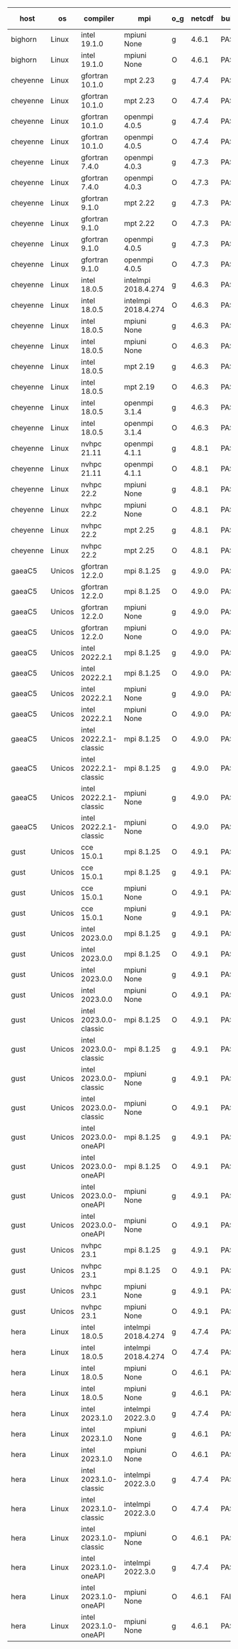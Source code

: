 

| host     | os       | compiler                              | mpi                      | o_g        | netcdf        | build       | u_pass          | u_fail          | s_pass            | s_fail            | e_pass             | e_fail             | nuopc_pass       | nuopc_fail       | artifacts link          |
|----------|----------|---------------------------------------|--------------------------|------------|---------------|-------------|-----------------|-----------------|-------------------|-------------------|--------------------|--------------------|------------------|------------------|-------------------------|
| bighorn | Linux | intel 19.1.0 | mpiuni None  | g | 4.6.1  | PASS | 12346 | 0 | 8 | 0 | 44 | 0 | None | None | <a href="https://github.com/esmf-org/esmf-test-artifacts/tree/cf24aed80e488de89d0e12aaf97d2b6ea1e56a86/feature_bopt_g_flags/intel/19.1.0/g/mpiuni/None" target="_blank">cf24aed</a> | 
| bighorn | Linux | intel 19.1.0 | mpiuni None  | O | 4.6.1  | PASS | 12346 | 0 | 8 | 0 | 44 | 0 | None | None | <a href="https://github.com/esmf-org/esmf-test-artifacts/tree/603f7175e154f86794cf08fb8c6dd19ecfecaf64/feature_bopt_g_flags/intel/19.1.0/O/mpiuni/None" target="_blank">603f717</a> | 
| cheyenne | Linux | gfortran 10.1.0 | mpt 2.23  | g | 4.7.4  | PASS | 13930 | 0 | 49 | 0 | 81 | 0 | 52 | 0 | <a href="https://github.com/esmf-org/esmf-test-artifacts/tree/848faef29ac91a5fdbfc0165681f0460b29b97ee/feature_bopt_g_flags/gfortran/10.1.0/g/mpt/2.23" target="_blank">848faef</a> | 
| cheyenne | Linux | gfortran 10.1.0 | mpt 2.23  | O | 4.7.4  | PASS | 13930 | 0 | 49 | 0 | 81 | 0 | 52 | 0 | <a href="https://github.com/esmf-org/esmf-test-artifacts/tree/62250c01bbff3f1c1b896e9a6d0eb47302160cab/feature_bopt_g_flags/gfortran/10.1.0/O/mpt/2.23" target="_blank">62250c0</a> | 
| cheyenne | Linux | gfortran 10.1.0 | openmpi 4.0.5  | g | 4.7.4  | PASS | 13930 | 0 | 49 | 0 | 81 | 0 | 52 | 0 | <a href="https://github.com/esmf-org/esmf-test-artifacts/tree/5895e408e99a0e7e87a875659891b35950c7ffc8/feature_bopt_g_flags/gfortran/10.1.0/g/openmpi/4.0.5" target="_blank">5895e40</a> | 
| cheyenne | Linux | gfortran 10.1.0 | openmpi 4.0.5  | O | 4.7.4  | PASS | 13930 | 0 | 49 | 0 | 81 | 0 | 52 | 0 | <a href="https://github.com/esmf-org/esmf-test-artifacts/tree/d263d31fe8ede7f43d6e72a6572c82a8dc128e5d/feature_bopt_g_flags/gfortran/10.1.0/O/openmpi/4.0.5" target="_blank">d263d31</a> | 
| cheyenne | Linux | gfortran 7.4.0 | openmpi 4.0.3  | g | 4.7.3  | PASS | 13930 | 0 | 49 | 0 | 81 | 0 | 52 | 0 | <a href="https://github.com/esmf-org/esmf-test-artifacts/tree/13bcd02723eb65469317bb3eda4582fd0afb7767/feature_bopt_g_flags/gfortran/7.4.0/g/openmpi/4.0.3" target="_blank">13bcd02</a> | 
| cheyenne | Linux | gfortran 7.4.0 | openmpi 4.0.3  | O | 4.7.3  | PASS | 13930 | 0 | 49 | 0 | 81 | 0 | 51 | 1 | <a href="https://github.com/esmf-org/esmf-test-artifacts/tree/e1ea3038020a743d6f64e1b483fcae9728fe6393/feature_bopt_g_flags/gfortran/7.4.0/O/openmpi/4.0.3" target="_blank">e1ea303</a> | 
| cheyenne | Linux | gfortran 9.1.0 | mpt 2.22  | g | 4.7.3  | PASS | 13930 | 0 | 49 | 0 | 81 | 0 | 52 | 0 | <a href="https://github.com/esmf-org/esmf-test-artifacts/tree/2d8054a2cfda7f2d9ee823570fdae7415a6bd912/feature_bopt_g_flags/gfortran/9.1.0/g/mpt/2.22" target="_blank">2d8054a</a> | 
| cheyenne | Linux | gfortran 9.1.0 | mpt 2.22  | O | 4.7.3  | PASS | 13930 | 0 | 49 | 0 | 81 | 0 | 52 | 0 | <a href="https://github.com/esmf-org/esmf-test-artifacts/tree/b4f52b7ba00075f9a92c5600477d4fd8dc094eaf/feature_bopt_g_flags/gfortran/9.1.0/O/mpt/2.22" target="_blank">b4f52b7</a> | 
| cheyenne | Linux | gfortran 9.1.0 | openmpi 4.0.5  | g | 4.7.3  | PASS | 13930 | 0 | 49 | 0 | 81 | 0 | 52 | 0 | <a href="https://github.com/esmf-org/esmf-test-artifacts/tree/a54484fd24f227ff25a2cbe3f4a7bdb90c71ecec/feature_bopt_g_flags/gfortran/9.1.0/g/openmpi/4.0.5" target="_blank">a54484f</a> | 
| cheyenne | Linux | gfortran 9.1.0 | openmpi 4.0.5  | O | 4.7.3  | PASS | 13930 | 0 | 49 | 0 | 81 | 0 | 52 | 0 | <a href="https://github.com/esmf-org/esmf-test-artifacts/tree/1c1a0408e296e2f80c0b2b9df6a57a957bc8daf0/feature_bopt_g_flags/gfortran/9.1.0/O/openmpi/4.0.5" target="_blank">1c1a040</a> | 
| cheyenne | Linux | intel 18.0.5 | intelmpi 2018.4.274  | g | 4.6.3  | PASS | 13930 | 0 | 49 | 0 | 81 | 0 | 52 | 0 | <a href="https://github.com/esmf-org/esmf-test-artifacts/tree/fd18225510f1d07f62294b8e605aa89c1656c497/feature_bopt_g_flags/intel/18.0.5/g/intelmpi/2018.4.274" target="_blank">fd18225</a> | 
| cheyenne | Linux | intel 18.0.5 | intelmpi 2018.4.274  | O | 4.6.3  | PASS | 13930 | 0 | 49 | 0 | 81 | 0 | 52 | 0 | <a href="https://github.com/esmf-org/esmf-test-artifacts/tree/9f32bf1d2bd0b30847c76def00dd3c700a9cef39/feature_bopt_g_flags/intel/18.0.5/O/intelmpi/2018.4.274" target="_blank">9f32bf1</a> | 
| cheyenne | Linux | intel 18.0.5 | mpiuni None  | g | 4.6.3  | PASS | 12346 | 0 | 8 | 0 | 44 | 0 | None | None | <a href="https://github.com/esmf-org/esmf-test-artifacts/tree/6c059bcdc6699d0de7562da2eb6642adb9960a51/feature_bopt_g_flags/intel/18.0.5/g/mpiuni/None" target="_blank">6c059bc</a> | 
| cheyenne | Linux | intel 18.0.5 | mpiuni None  | O | 4.6.3  | PASS | 12346 | 0 | 8 | 0 | 44 | 0 | None | None | <a href="https://github.com/esmf-org/esmf-test-artifacts/tree/f64ca1bbbf1a39400dea19921a969a79da5606ad/feature_bopt_g_flags/intel/18.0.5/O/mpiuni/None" target="_blank">f64ca1b</a> | 
| cheyenne | Linux | intel 18.0.5 | mpt 2.19  | g | 4.6.3  | PASS | 13930 | 0 | 49 | 0 | 81 | 0 | 52 | 0 | <a href="https://github.com/esmf-org/esmf-test-artifacts/tree/517694795bd40cf95728a5bccb3cc80147dc6285/feature_bopt_g_flags/intel/18.0.5/g/mpt/2.19" target="_blank">5176947</a> | 
| cheyenne | Linux | intel 18.0.5 | mpt 2.19  | O | 4.6.3  | PASS | 13930 | 0 | 49 | 0 | 81 | 0 | 52 | 0 | <a href="https://github.com/esmf-org/esmf-test-artifacts/tree/0ea8b3259495b8e52e9b2371eb7073480d2b4746/feature_bopt_g_flags/intel/18.0.5/O/mpt/2.19" target="_blank">0ea8b32</a> | 
| cheyenne | Linux | intel 18.0.5 | openmpi 3.1.4  | g | 4.6.3  | PASS | 13930 | 0 | 49 | 0 | 81 | 0 | 52 | 0 | <a href="https://github.com/esmf-org/esmf-test-artifacts/tree/da6fdaa98d957182f913933a124646457fc8489f/feature_bopt_g_flags/intel/18.0.5/g/openmpi/3.1.4" target="_blank">da6fdaa</a> | 
| cheyenne | Linux | intel 18.0.5 | openmpi 3.1.4  | O | 4.6.3  | PASS | 13930 | 0 | 49 | 0 | 81 | 0 | 52 | 0 | <a href="https://github.com/esmf-org/esmf-test-artifacts/tree/7e73d81ba2c90d1872cf0b169710101743d8b9ef/feature_bopt_g_flags/intel/18.0.5/O/openmpi/3.1.4" target="_blank">7e73d81</a> | 
| cheyenne | Linux | nvhpc 21.11 | openmpi 4.1.1  | g | 4.8.1  | PASS | None | None | None | None | None | None | None | None | <a href="https://github.com/esmf-org/esmf-test-artifacts/tree/438b73b109cb1dea34c8a73fdc6a2beb06be8456/feature_bopt_g_flags/nvhpc/21.11/g/openmpi/4.1.1" target="_blank">438b73b</a> | 
| cheyenne | Linux | nvhpc 21.11 | openmpi 4.1.1  | O | 4.8.1  | PASS | None | None | None | None | None | None | None | None | <a href="https://github.com/esmf-org/esmf-test-artifacts/tree/e6cc308473f485e2ed3476382d9b6c2d80d26f9b/feature_bopt_g_flags/nvhpc/21.11/O/openmpi/4.1.1" target="_blank">e6cc308</a> | 
| cheyenne | Linux | nvhpc 22.2 | mpiuni None  | g | 4.8.1  | PASS | None | None | None | None | None | None | None | None | <a href="https://github.com/esmf-org/esmf-test-artifacts/tree/11d0e5f95d65fa277e9d3c73a043f1eb037ab651/feature_bopt_g_flags/nvhpc/22.2/g/mpiuni/None" target="_blank">11d0e5f</a> | 
| cheyenne | Linux | nvhpc 22.2 | mpiuni None  | O | 4.8.1  | PASS | 12344 | 2 | 8 | 0 | 44 | 0 | None | None | <a href="https://github.com/esmf-org/esmf-test-artifacts/tree/8a029d383a07f8e0e37c7b186680da7a581cae47/feature_bopt_g_flags/nvhpc/22.2/O/mpiuni/None" target="_blank">8a029d3</a> | 
| cheyenne | Linux | nvhpc 22.2 | mpt 2.25  | g | 4.8.1  | PASS | None | None | None | None | None | None | None | None | <a href="https://github.com/esmf-org/esmf-test-artifacts/tree/fe157f55c9cba1df609fd195ef098dfb7d01c070/feature_bopt_g_flags/nvhpc/22.2/g/mpt/2.25" target="_blank">fe157f5</a> | 
| cheyenne | Linux | nvhpc 22.2 | mpt 2.25  | O | 4.8.1  | PASS | None | None | None | None | None | None | None | None | <a href="https://github.com/esmf-org/esmf-test-artifacts/tree/0a353d385f4e16ddd873a3aa5cc8bcd0c1bb6ae8/feature_bopt_g_flags/nvhpc/22.2/O/mpt/2.25" target="_blank">0a353d3</a> | 
| gaeaC5 | Unicos | gfortran 12.2.0 | mpi 8.1.25  | g | 4.9.0  | PASS | 13930 | 0 | 49 | 0 | 81 | 0 | 52 | 0 | <a href="https://github.com/esmf-org/esmf-test-artifacts/tree/e7cecf56cf34e682a09b057a4f4148ca60dccf8b/feature_bopt_g_flags/gfortran/12.2.0/g/mpi/8.1.25" target="_blank">e7cecf5</a> | 
| gaeaC5 | Unicos | gfortran 12.2.0 | mpi 8.1.25  | O | 4.9.0  | PASS | 13930 | 0 | 49 | 0 | 81 | 0 | 52 | 0 | <a href="https://github.com/esmf-org/esmf-test-artifacts/tree/70113a8759625a92a98785e3f3221e623915c7f9/feature_bopt_g_flags/gfortran/12.2.0/O/mpi/8.1.25" target="_blank">70113a8</a> | 
| gaeaC5 | Unicos | gfortran 12.2.0 | mpiuni None  | g | 4.9.0  | PASS | 12346 | 0 | 8 | 0 | 44 | 0 | None | None | <a href="https://github.com/esmf-org/esmf-test-artifacts/tree/3ea9a92ba496afc63a8fb6f8d5da8585d6b83074/feature_bopt_g_flags/gfortran/12.2.0/g/mpiuni/None" target="_blank">3ea9a92</a> | 
| gaeaC5 | Unicos | gfortran 12.2.0 | mpiuni None  | O | 4.9.0  | PASS | 12346 | 0 | 8 | 0 | 44 | 0 | None | None | <a href="https://github.com/esmf-org/esmf-test-artifacts/tree/2cd6749422b668562b802d11f3119ef7cf016b29/feature_bopt_g_flags/gfortran/12.2.0/O/mpiuni/None" target="_blank">2cd6749</a> | 
| gaeaC5 | Unicos | intel 2022.2.1 | mpi 8.1.25  | g | 4.9.0  | PASS | 13930 | 0 | 49 | 0 | 81 | 0 | 52 | 0 | <a href="https://github.com/esmf-org/esmf-test-artifacts/tree/518dd5e2afb3bd8c843e55f4ced9c42ccb9df8c2/feature_bopt_g_flags/intel/2022.2.1/g/mpi/8.1.25" target="_blank">518dd5e</a> | 
| gaeaC5 | Unicos | intel 2022.2.1 | mpi 8.1.25  | O | 4.9.0  | PASS | 13930 | 0 | 49 | 0 | 81 | 0 | 52 | 0 | <a href="https://github.com/esmf-org/esmf-test-artifacts/tree/92d48ad6bb197c14a50a7914b560e8b5102752e0/feature_bopt_g_flags/intel/2022.2.1/O/mpi/8.1.25" target="_blank">92d48ad</a> | 
| gaeaC5 | Unicos | intel 2022.2.1 | mpiuni None  | g | 4.9.0  | PASS | 12346 | 0 | 8 | 0 | 44 | 0 | None | None | <a href="https://github.com/esmf-org/esmf-test-artifacts/tree/45fa0d054776637c413c69d2627f192a6e0a8eb6/feature_bopt_g_flags/intel/2022.2.1/g/mpiuni/None" target="_blank">45fa0d0</a> | 
| gaeaC5 | Unicos | intel 2022.2.1 | mpiuni None  | O | 4.9.0  | PASS | 12346 | 0 | 8 | 0 | 44 | 0 | None | None | <a href="https://github.com/esmf-org/esmf-test-artifacts/tree/d91e62f9f35eef0eadfb09970bc75675ab710352/feature_bopt_g_flags/intel/2022.2.1/O/mpiuni/None" target="_blank">d91e62f</a> | 
| gaeaC5 | Unicos | intel 2022.2.1-classic | mpi 8.1.25  | O | 4.9.0  | PASS | 13930 | 0 | 49 | 0 | 81 | 0 | 52 | 0 | <a href="https://github.com/esmf-org/esmf-test-artifacts/tree/d7e6e3cdfe2a6d6de5fa71b6a92301da60590dc0/feature_bopt_g_flags/intel/2022.2.1-classic/O/mpi/8.1.25" target="_blank">d7e6e3c</a> | 
| gaeaC5 | Unicos | intel 2022.2.1-classic | mpi 8.1.25  | g | 4.9.0  | PASS | 13930 | 0 | 49 | 0 | 81 | 0 | 52 | 0 | <a href="https://github.com/esmf-org/esmf-test-artifacts/tree/cb4fcf23584566bc1ad505d11e329a2fba0c786a/feature_bopt_g_flags/intel/2022.2.1-classic/g/mpi/8.1.25" target="_blank">cb4fcf2</a> | 
| gaeaC5 | Unicos | intel 2022.2.1-classic | mpiuni None  | g | 4.9.0  | PASS | 12346 | 0 | 8 | 0 | 44 | 0 | None | None | <a href="https://github.com/esmf-org/esmf-test-artifacts/tree/904e57ed2b84b101f1726496b219d14c16cc2519/feature_bopt_g_flags/intel/2022.2.1-classic/g/mpiuni/None" target="_blank">904e57e</a> | 
| gaeaC5 | Unicos | intel 2022.2.1-classic | mpiuni None  | O | 4.9.0  | PASS | 12346 | 0 | 8 | 0 | 44 | 0 | None | None | <a href="https://github.com/esmf-org/esmf-test-artifacts/tree/5173a5a820ed3c93697d86e7e4cbba9aa1d27542/feature_bopt_g_flags/intel/2022.2.1-classic/O/mpiuni/None" target="_blank">5173a5a</a> | 
| gust | Unicos | cce 15.0.1 | mpi 8.1.25  | O | 4.9.1  | PASS | 13850 | 80 | 49 | 0 | 81 | 0 | 51 | 1 | <a href="https://github.com/esmf-org/esmf-test-artifacts/tree/71992101077e83b28432c4216a82e6d617424d77/feature_bopt_g_flags/cce/15.0.1/O/mpi/8.1.25" target="_blank">7199210</a> | 
| gust | Unicos | cce 15.0.1 | mpi 8.1.25  | g | 4.9.1  | PASS | 13854 | 76 | 49 | 0 | 81 | 0 | 51 | 1 | <a href="https://github.com/esmf-org/esmf-test-artifacts/tree/11fe75636848c770bdefec958b322a2adb229130/feature_bopt_g_flags/cce/15.0.1/g/mpi/8.1.25" target="_blank">11fe756</a> | 
| gust | Unicos | cce 15.0.1 | mpiuni None  | O | 4.9.1  | PASS | 12268 | 78 | 8 | 0 | 44 | 0 | None | None | <a href="https://github.com/esmf-org/esmf-test-artifacts/tree/8dd655b95df24ef7cd79e3ae1e1fc7ed30468497/feature_bopt_g_flags/cce/15.0.1/O/mpiuni/None" target="_blank">8dd655b</a> | 
| gust | Unicos | cce 15.0.1 | mpiuni None  | g | 4.9.1  | PASS | 12270 | 76 | 8 | 0 | 44 | 0 | None | None | <a href="https://github.com/esmf-org/esmf-test-artifacts/tree/7ba52154f6b4f818edb9d12b0f0a2a11caa9c7e3/feature_bopt_g_flags/cce/15.0.1/g/mpiuni/None" target="_blank">7ba5215</a> | 
| gust | Unicos | intel 2023.0.0 | mpi 8.1.25  | g | 4.9.1  | PASS | 13930 | 0 | 49 | 0 | 81 | 0 | 52 | 0 | <a href="https://github.com/esmf-org/esmf-test-artifacts/tree/c13d3df490e9c77ad961dc8bd308154a03cb6b26/feature_bopt_g_flags/intel/2023.0.0/g/mpi/8.1.25" target="_blank">c13d3df</a> | 
| gust | Unicos | intel 2023.0.0 | mpi 8.1.25  | O | 4.9.1  | PASS | 13930 | 0 | 49 | 0 | 81 | 0 | 52 | 0 | <a href="https://github.com/esmf-org/esmf-test-artifacts/tree/55a88ce7fb836a6416fc0e8e6860ac71b2f00d3b/feature_bopt_g_flags/intel/2023.0.0/O/mpi/8.1.25" target="_blank">55a88ce</a> | 
| gust | Unicos | intel 2023.0.0 | mpiuni None  | g | 4.9.1  | PASS | 12346 | 0 | 8 | 0 | 44 | 0 | None | None | <a href="https://github.com/esmf-org/esmf-test-artifacts/tree/9a9fb55bdc19816110eed852019725b8098ac7fe/feature_bopt_g_flags/intel/2023.0.0/g/mpiuni/None" target="_blank">9a9fb55</a> | 
| gust | Unicos | intel 2023.0.0 | mpiuni None  | O | 4.9.1  | PASS | 12346 | 0 | 8 | 0 | 44 | 0 | None | None | <a href="https://github.com/esmf-org/esmf-test-artifacts/tree/ee25399837348f864411d6a65079b09b9490f641/feature_bopt_g_flags/intel/2023.0.0/O/mpiuni/None" target="_blank">ee25399</a> | 
| gust | Unicos | intel 2023.0.0-classic | mpi 8.1.25  | O | 4.9.1  | PASS | 13930 | 0 | 49 | 0 | 81 | 0 | 52 | 0 | <a href="https://github.com/esmf-org/esmf-test-artifacts/tree/80d29be56ed5b0d55248abf3b0dd4f17a5e3fab9/feature_bopt_g_flags/intel/2023.0.0-classic/O/mpi/8.1.25" target="_blank">80d29be</a> | 
| gust | Unicos | intel 2023.0.0-classic | mpi 8.1.25  | g | 4.9.1  | PASS | 13930 | 0 | 49 | 0 | 81 | 0 | 52 | 0 | <a href="https://github.com/esmf-org/esmf-test-artifacts/tree/92f6c474b420175078bca3ba4e74826c9ebd4b10/feature_bopt_g_flags/intel/2023.0.0-classic/g/mpi/8.1.25" target="_blank">92f6c47</a> | 
| gust | Unicos | intel 2023.0.0-classic | mpiuni None  | g | 4.9.1  | PASS | 12346 | 0 | 8 | 0 | 44 | 0 | None | None | <a href="https://github.com/esmf-org/esmf-test-artifacts/tree/31d7b776384e5457928523964b90919530d8e519/feature_bopt_g_flags/intel/2023.0.0-classic/g/mpiuni/None" target="_blank">31d7b77</a> | 
| gust | Unicos | intel 2023.0.0-classic | mpiuni None  | O | 4.9.1  | PASS | 12346 | 0 | 8 | 0 | 44 | 0 | None | None | <a href="https://github.com/esmf-org/esmf-test-artifacts/tree/a3fc60045cf3fb8b0fa42acb02b438f780e49f57/feature_bopt_g_flags/intel/2023.0.0-classic/O/mpiuni/None" target="_blank">a3fc600</a> | 
| gust | Unicos | intel 2023.0.0-oneAPI | mpi 8.1.25  | g | 4.9.1  | PASS | 13930 | 0 | 49 | 0 | 81 | 0 | 40 | 12 | <a href="https://github.com/esmf-org/esmf-test-artifacts/tree/fb999db67e13fce9cac892b87b4e46953f4913bc/feature_bopt_g_flags/intel/2023.0.0-oneAPI/g/mpi/8.1.25" target="_blank">fb999db</a> | 
| gust | Unicos | intel 2023.0.0-oneAPI | mpi 8.1.25  | O | 4.9.1  | PASS | 13930 | 0 | 48 | 1 | 81 | 0 | 40 | 12 | <a href="https://github.com/esmf-org/esmf-test-artifacts/tree/e9bd391c1c186be4976240c838f89deeb98e7044/feature_bopt_g_flags/intel/2023.0.0-oneAPI/O/mpi/8.1.25" target="_blank">e9bd391</a> | 
| gust | Unicos | intel 2023.0.0-oneAPI | mpiuni None  | g | 4.9.1  | PASS | 12346 | 0 | 8 | 0 | 44 | 0 | None | None | <a href="https://github.com/esmf-org/esmf-test-artifacts/tree/eaab312c72c43679776114ee3429d61e84c0cbc8/feature_bopt_g_flags/intel/2023.0.0-oneAPI/g/mpiuni/None" target="_blank">eaab312</a> | 
| gust | Unicos | intel 2023.0.0-oneAPI | mpiuni None  | O | 4.9.1  | PASS | 12346 | 0 | 8 | 0 | 44 | 0 | None | None | <a href="https://github.com/esmf-org/esmf-test-artifacts/tree/bca6dc3a0ad493b80868cd2744c4deda6a407b0c/feature_bopt_g_flags/intel/2023.0.0-oneAPI/O/mpiuni/None" target="_blank">bca6dc3</a> | 
| gust | Unicos | nvhpc 23.1 | mpi 8.1.25  | g | 4.9.1  | PASS | 13881 | 49 | 47 | 2 | 79 | 2 | 45 | 7 | <a href="https://github.com/esmf-org/esmf-test-artifacts/tree/6d9adabaea17ffebb8d4b6b8dc310b418b738b1a/feature_bopt_g_flags/nvhpc/23.1/g/mpi/8.1.25" target="_blank">6d9adab</a> | 
| gust | Unicos | nvhpc 23.1 | mpi 8.1.25  | O | 4.9.1  | PASS | 13927 | 3 | 49 | 0 | 81 | 0 | 45 | 7 | <a href="https://github.com/esmf-org/esmf-test-artifacts/tree/394189c42f59ca826987b7d742ca72988692eac7/feature_bopt_g_flags/nvhpc/23.1/O/mpi/8.1.25" target="_blank">394189c</a> | 
| gust | Unicos | nvhpc 23.1 | mpiuni None  | g | 4.9.1  | PASS | 12346 | 0 | 6 | 2 | 44 | 0 | None | None | <a href="https://github.com/esmf-org/esmf-test-artifacts/tree/a1bbcdba6cc0d876f250198a04b9fe803a4c8484/feature_bopt_g_flags/nvhpc/23.1/g/mpiuni/None" target="_blank">a1bbcdb</a> | 
| gust | Unicos | nvhpc 23.1 | mpiuni None  | O | 4.9.1  | PASS | 12344 | 2 | 8 | 0 | 44 | 0 | None | None | <a href="https://github.com/esmf-org/esmf-test-artifacts/tree/cacc5a27e757352c830b9de39331d6f3ab1e6b16/feature_bopt_g_flags/nvhpc/23.1/O/mpiuni/None" target="_blank">cacc5a2</a> | 
| hera | Linux | intel 18.0.5 | intelmpi 2018.4.274  | g | 4.7.4  | PASS | 13930 | 0 | 49 | 0 | 80 | 1 | 52 | 0 | <a href="https://github.com/esmf-org/esmf-test-artifacts/tree/1e92d099cd31fb122649f9e26d142ff924b70c55/feature_bopt_g_flags/intel/18.0.5/g/intelmpi/2018.4.274" target="_blank">1e92d09</a> | 
| hera | Linux | intel 18.0.5 | intelmpi 2018.4.274  | O | 4.7.4  | PASS | None | None | None | None | None | None | None | None | <a href="https://github.com/esmf-org/esmf-test-artifacts/tree/ea09ba6b283a7c517856f8b450e367a48fca23c0/feature_bopt_g_flags/intel/18.0.5/O/intelmpi/2018.4.274" target="_blank">ea09ba6</a> | 
| hera | Linux | intel 18.0.5 | mpiuni None  | O | 4.6.1  | PASS | None | None | None | None | None | None | None | None | <a href="https://github.com/esmf-org/esmf-test-artifacts/tree/ffb9d154ddbb46de2dc24717629a00523559229c/feature_bopt_g_flags/intel/18.0.5/O/mpiuni/None" target="_blank">ffb9d15</a> | 
| hera | Linux | intel 18.0.5 | mpiuni None  | g | 4.6.1  | PASS | 12346 | 0 | 8 | 0 | 44 | 0 | None | None | <a href="https://github.com/esmf-org/esmf-test-artifacts/tree/2944ac26b2b1d041761f26277d6eef959353a3e6/feature_bopt_g_flags/intel/18.0.5/g/mpiuni/None" target="_blank">2944ac2</a> | 
| hera | Linux | intel 2023.1.0 | intelmpi 2022.3.0  | g | 4.7.4  | PASS | 13915 | 15 | 49 | 0 | 80 | 1 | 52 | 0 | <a href="https://github.com/esmf-org/esmf-test-artifacts/tree/f73a6f2f3b00c93fedbb8aaf8668158682d13df2/feature_bopt_g_flags/intel/2023.1.0/g/intelmpi/2022.3.0" target="_blank">f73a6f2</a> | 
| hera | Linux | intel 2023.1.0 | mpiuni None  | g | 4.6.1  | PASS | 12346 | 0 | 8 | 0 | 44 | 0 | None | None | <a href="https://github.com/esmf-org/esmf-test-artifacts/tree/a0641a31e2e0ef4988f6619de1641b1894edd441/feature_bopt_g_flags/intel/2023.1.0/g/mpiuni/None" target="_blank">a0641a3</a> | 
| hera | Linux | intel 2023.1.0 | mpiuni None  | O | 4.6.1  | PASS | 12346 | 0 | 8 | 0 | 44 | 0 | None | None | <a href="https://github.com/esmf-org/esmf-test-artifacts/tree/d242bd0ec6ab384ac6f715d89c002b5d9d5be77d/feature_bopt_g_flags/intel/2023.1.0/O/mpiuni/None" target="_blank">d242bd0</a> | 
| hera | Linux | intel 2023.1.0-classic | intelmpi 2022.3.0  | g | 4.7.4  | PASS | 13915 | 15 | 49 | 0 | 80 | 1 | 52 | 0 | <a href="https://github.com/esmf-org/esmf-test-artifacts/tree/8aa1e6520bd0382e76fa1cff7eb0dd95eaa0bfdc/feature_bopt_g_flags/intel/2023.1.0-classic/g/intelmpi/2022.3.0" target="_blank">8aa1e65</a> | 
| hera | Linux | intel 2023.1.0-classic | intelmpi 2022.3.0  | O | 4.7.4  | PASS | 13915 | 15 | 49 | 0 | 81 | 0 | 52 | 0 | <a href="https://github.com/esmf-org/esmf-test-artifacts/tree/e6feedc56810691476240520aab88c0a3563078d/feature_bopt_g_flags/intel/2023.1.0-classic/O/intelmpi/2022.3.0" target="_blank">e6feedc</a> | 
| hera | Linux | intel 2023.1.0-classic | mpiuni None  | O | 4.6.1  | PASS | 12346 | 0 | 8 | 0 | 44 | 0 | None | None | <a href="https://github.com/esmf-org/esmf-test-artifacts/tree/cc7cacfdf9958bf917da3e4958a778c54c05942f/feature_bopt_g_flags/intel/2023.1.0-classic/O/mpiuni/None" target="_blank">cc7cacf</a> | 
| hera | Linux | intel 2023.1.0-oneAPI | intelmpi 2022.3.0  | g | 4.7.4  | PASS | None | None | None | None | None | None | None | None | <a href="https://github.com/esmf-org/esmf-test-artifacts/tree/081f288bf682067648aa361fd0ff2bdf5787df55/feature_bopt_g_flags/intel/2023.1.0-oneAPI/g/intelmpi/2022.3.0" target="_blank">081f288</a> | 
| hera | Linux | intel 2023.1.0-oneAPI | mpiuni None  | O | 4.6.1  | FAIL | None | None | None | None | None | None | None | None | <a href="https://github.com/esmf-org/esmf-test-artifacts/tree/fee231c76dbd91c0e9dec99564ff378a795ffd53/feature_bopt_g_flags/intel/2023.1.0-oneAPI/O/mpiuni/None" target="_blank">fee231c</a> | 
| hera | Linux | intel 2023.1.0-oneAPI | mpiuni None  | g | 4.6.1  | PASS | 12346 | 0 | 8 | 0 | 44 | 0 | None | None | <a href="https://github.com/esmf-org/esmf-test-artifacts/tree/b17301fb064c2ade4109bd49ec945449d69300d5/feature_bopt_g_flags/intel/2023.1.0-oneAPI/g/mpiuni/None" target="_blank">b17301f</a> | 
